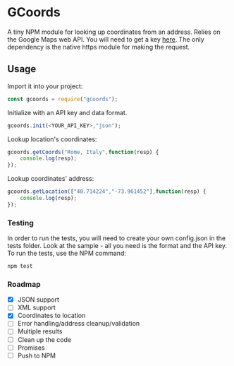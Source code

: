 # GCoords

A tiny NPM module for looking up coordinates from an address. Relies on the Google Maps web API. You will need to get a key [here](https://developers.google.com/maps/web/). The only dependency is the native https module for making the request.

## Usage

Import it into your project:

```javascript
const gcoords = require("gcoords");
```

Initialize with an API key and data format.

```javascript
gcoords.init(<YOUR_API_KEY>,"json");
```

Lookup location's coordinates:

```javascript
gcoords.getCoords("Rome, Italy",function(resp) {
	console.log(resp);
});
```

Lookup coordinates' address:

````javascript
gcoords.getLocation(["40.714224","-73.961452"],function(resp) {
	console.log(resp);
});
````

### Testing
In order to run the tests, you will need to create your own config.json in the tests folder. Look at the sample - all you need is the format and the API key. To run the tests, use the NPM command:

```javascript
npm test
```

### Roadmap
 - [x] JSON support
 - [ ] XML support
 - [x] Coordinates to location
 - [ ] Error handling/address cleanup/validation
 - [ ] Multiple results
 - [ ] Clean up the code
 - [ ] Promises
 - [ ] Push to NPM
